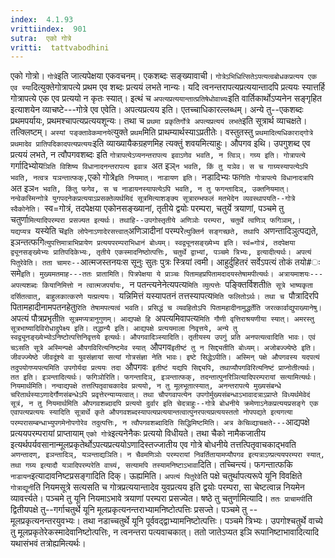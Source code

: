 ```yaml
---
index:  4.1.93
vrittiindex:  901
sutra:  एको गोत्रे
vritti:  tattvabodhini 
---
```


एको गोत्रो। `गोत्रे`इति जात्यपेक्षया एकवचनम्। एकशब्दः सङ्ख्यावाची। `गोत्रेऽभिधित्सितेऽपत्यत्वबोधकप्रत्यय एक एव स्या`दित्युक्तेगोत्रापत्ये प्रथम एव शब्दः प्रत्ययं लभते नान्यः। यदि त्वनन्तरापत्यप्रत्ययान्तादपि प्रत्ययः स्यात्तर्हि गोत्रापत्ये एक एव प्रत्ययो न कृतः स्यात्। इत्थं च `अपत्यप्रत्ययान्तात्प्रतिषेधोवाच्यः`इति वार्तिकार्थोऽप्यनेन सङ्गृहित इत्याशयेन व्याचष्टे---गोत्रे एव एवेति। अपत्यप्रत्यय इति। एतच्चाधिकारल्लब्धम्। अन्ये तु--एकशब्दः प्रथमपर्यायः, प्रथमश्चापत्यप्रत्ययशून्यः। तथा च `प्रथमा प्रकृतिर्गोत्रे अपत्यप्रत्ययं लभते`इति सूत्रार्थ व्याचक्षते। तत्क्लिष्टम्। `अस्यां पङ्क्तावेकमानये`त्युक्ते `प्रथम`मिति प्राथम्यार्थस्याऽप्रतीतेः। वस्तुतस्तु `प्रथमादित्यधिकाराद्गोत्रे प्रथमादेव प्रातिपदिकादपत्यप्रत्ययः`इति व्याख्यायैकग्रहणमिह त्यक्तुं शवयमित्याहुः। औपगव इथि। उपगुशब्द एव प्रत्ययं लभते, न त्वौपगवशब्दः इति `गोत्रापत्येऽप्यनन्तरापत्य इवाऽणेव भवति, न त्विञ्। गग्र्य इति। गोत्रापत्ये `गर्गादिभ्योय`ञिति विशिष्य विधानादनन्तरापत्य इवात्र `अत इञ्` न भवति, किं तु यञेव। स च गाग्र्यस्यापत्येऽपि भवति, नत्वत्र यञन्तात्फक्, `एको गोत्रे`इति नियमात्। नाडायण इति। `नडादिभ्यः फ`गिति गोत्रापत्ये विधानादत्रापि `अत इञ`न भवति, किंतु फगेव, स च नाडायनस्यापत्येऽपि भवति, न तु फगन्तादिञ्, उक्तनियमात्। नन्वेकस्मिन्गोत्रे युगपदनेकप्रत्ययाऽप्रसक्तेव्यर्थमिदं सूत्रमित्याशङ्क्य सूत्रारम्भफलं मतभेदेन व्यवस्थापयति--गोत्रे स्वैकोनेति। `स्व=गोत्रं, तदपेक्षया एकोनसङ्ख्यानां, तृतीये द्वयोः परम्परा, चतुर्ये त्रयाणां, पञ्चमे तु चतुर्णा`मित्यादिपरम्परा प्रसज्यत इत्यर्थः। तथाहि--उपगोस्तृतीये अणिञोः परम्परा, चतुर्थे त्वणिञ् फगिञाम्,। यद्यप्यत्र `यस्येति च` इति लोपेनाऽणादेरसत्त्वात् `अणिञादीनां परम्परे`त्युक्तिर्न सङ्गच्छते, तथापि `अणन्तादिञुत्पद्यते, इञन्तत्फगि`त्युपत्तिमात्राभिप्रायेण प्रत्ययपरम्पराभिधानं बोध्यम्। स्वद्व्यूनसङ्ख्येभ्य इति। स्वं=गोत्रं, तदपेक्षया द्व्यूनसङ्ख्येभ्यः प्रातिपदिकेभ्यः, तृतीये एकस्मादनिष्ठोत्पत्तिः, चतुर्थे द्वाभ्यां, पञ्चमे त्रिभ्यः, इत्यादीत्यर्थः। अपत्यं पितुरेवेति। तता चामरः--`आत्मजस्तनयःस सूनुः सुतः पुत्रः स्त्रियां त्वमी। आहुर्दुहितरं सर्वेऽपत्यं तोकं तयो#ः समे`इति। मुख्यमतमाह---ततः प्रातामिति। पित्रपेक्षया ये प्राञ्चः पितामहप्रपितामदादयस्तेषामपीत्यर्थः। अत्रायमाशयः---अपत्यशब्दः कियानिमित्तो न त्वात्मजपर्यायः, `न पतन्त्यनेनेत्यपत्य`मिति व्युत्पत्तेः `पङ्क्तिर्विशती`ति सूत्रे भाष्यकृता दर्सितत्वात्, बाहुलकात्करणे यत्प्रत्ययः। `यन्निमित्तं यस्यापतनं तत्तस्यापत्य`मिति फलितोऽर्थः। तथा च `पौत्रादिरपि पितामहादीनामपतनहेतु`रिति तेषामपत्यत्वं भवति। प्रसिद्धं च व्यवहितोऽपि पितामहादीनामुद्धर्तेति जरत्कार्वाद्युपाख्यानेषु। `अपत्यं पौत्रप्रभृती`ति सूत्रमप्यत्रानुगुणम्। आद्यपक्षे हि `अपत्यमिवापत्य`मिति गौणी वृत्तिराश्रयणीया स्यात्। अमरस्तु सूत्रभाष्यादिविरोधादुपेक्ष्य इति। तद्धान्यै इति। आद्यपक्षे प्रत्ययमाला निवृत्तये, अन्ये तु स्वद्व्यूनङ्ख्येभ्योऽनिष्टोत्पत्तिनिवृत्तये इत्यर्थः। औपगवादिञ्स्यादिति। तृतीयस्य उपगुं प्रति अनपत्यत्वादिति भावः। एवं चऽसति सूत्रे अस्मिन्पक्षे औपगविरित्यनिष्टमेव स्यात् `औपगव`इतीष्टं तु न सिद्द्यतीति बोध्यम्। अजोबज्ज्येष्ठे इति। जीवज्ज्येष्ठे जीवदूंश्ये वा युवसंज्ञायां सत्यां गोत्रसंज्ञा नेति भावः। इष्टे सिद्धेऽपीति। अस्मिन् पक्षे औपगवस्य यदपत्यं तदुपयोगप्यपत्यमिति उपगोर्यदा प्रत्ययः तदा `औपगवः` इतीष्टं यद्यपि सिद्द्यपि, तथाप्यौपगविरित्यनिष्टं प्राप्नोतीत्यर्थः। तत इति। इञन्तादित्यर्थः। फगिञोरिति। फगन्तादिञ्, इञन्तात्फक्, तदन्तात्पुनरिञित्यादिपरम्परायां सत्यामित्यर्थः। नियमार्थमिति। नन्वाद्यपक्षे तत्तत्पितृवाचकादेव प्रत्ययो, न तु मूलभूतात्स्यात्, अनन्तरापत्ये मुख्यसंबन्धे चरितार्थस्याऽणादेर्गौणसंबन्धेऽपि प्रवृत्तेरन्याय्यत्वात्। तथा चौपगवापत्येन उपगोर्मुख्यसंबन्धाऽभावादत्राऽप्राप्ते विध्यर्थमेवेदं सूत्रं, न तु नियमार्थमिति औपगवशब्दादपि प्रत्ययो दुर्वार इति चेदत्राहुः--गोत्रे बोधनीये क्रमेणाऽनेकप्रत्ययप्रसङ्गे एक एवापत्यप्रत्ययः स्यादिति सूत्रार्थे कृते औपगवशब्दस्यापत्यप्रत्ययान्तत्वात्पुनरपत्यप्रत्ययस्ततो नोपपद्यते इत्यगत्या परम्परासम्बन्धाभ्युपगमेनोपगोरेव तदुत्पत्तिः, न त्वौपगवशब्दादिति सिद्धिमिष्टमिति। अत्र केचिव्द्याचक्षते---`आद्यपक्षे प्रत्ययपरम्परायां प्राप्तायाम् `एको गोत्रे`इत्यनेनैकः प्रत्ययो विधीयते। तथा चैको नामैकजातीय इत्यर्थपर्यवसानान्मूलप्रकृतेर्थोऽपत्यप्रत्ययोऽणादिस्तज्जातीय एव गोत्रे बोधनीये तत्तत्पितृवाचकाद्भवति `अणन्तादण्, इञन्तादिञ्, यञन्ताद्यञिति। न चैवमणिञोः परम्परायां निवर्तितायामप्यौपगव इत्यत्राऽण्प्रत्ययपरम्परा स्यात्, तथा गग्र्य इत्यादौ यञादिपरम्परेति वाच्यं, सत्यामपि तस्यामनिष्टाऽभावा`दिति। तच्चिन्त्यं। फगन्तात्फकि `नाडायन`इत्यादावनिष्टप्रसङ्गादिति दिक्। ऊह्यमिति। `अपत्यं पितुरेवे`ति पक्षे चतुर्थापत्यरूपे यूनि विवक्षिते `गोत्राद्यूनी`ति नियमसूत्रे सत्यसति च गोत्रप्रत्ययान्तादेव युवप्रत्यय इति द्वयोः परम्परा, सा चेष्टत्वान्न नियमेन व्यावर्त्त्यते। पञ्चमे तु यूनि नियमाऽभावे त्रयाणां परम्परा प्रसज्येत। षष्ठे तु चतुर्णामित्यादि। `ततः प्राचामपी`ति द्वितीयपक्षे तु--गर्गाचतुर्थे यूनि मूलप्रकृत्यनन्तराभ्यामनिष्टोत्पत्तिः प्रसज्ते। पञ्चमे तु --मूलप्रकृत्यनन्तरयुवभ्यः। तथा नडाच्चतुर्थे यूनि पूर्ववद्द्वाभ्यामनिष्टोत्पत्तिः। पञ्चमे त्रिभ्यः। उपगोश्चतुर्थे वाच्ये तु मूलप्रकृतेरेकस्मादेवानिष्टोत्पत्तिः, न त्वनन्तरा पत्यवाचकात्। ततो जातेऽप्यत इञि रूपानिष्टाभावादित्यादि यथासंभवं तत्रोह्यमित्यर्थः।

